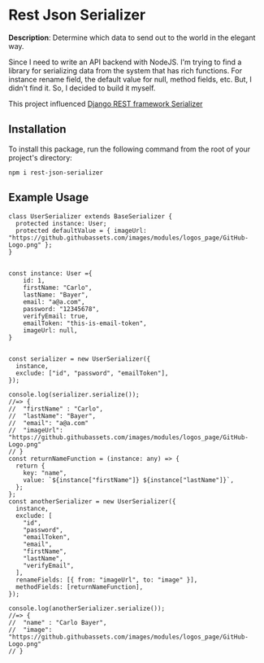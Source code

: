 # Rest Json Serializer

**Description**: Determine which data to send out to the world in the elegant way.

Since I need to write an API backend with NodeJS. I'm trying to find a library for serializing data from the system that has rich functions. For instance rename field, the default value for null, method fields, etc. But, I didn't find it. So, I decided to build it myself.

This project influenced [Django REST framework Serializer](https://www.django-rest-framework.org/api-guide/serializers/)

## Installation
To install this package, run the following command from the root of your project's directory:

`npm i rest-json-serializer`


## Example Usage
```
class UserSerializer extends BaseSerializer {
  protected instance: User;
  protected defaultValue = { imageUrl: "https://github.githubassets.com/images/modules/logos_page/GitHub-Logo.png" };
}


const instance: User ={
    id: 1,
    firstName: "Carlo",
    lastName: "Bayer",
    email: "a@a.com",
    password: "12345678",
    verifyEmail: true,
    emailToken: "this-is-email-token",
    imageUrl: null,
}


const serializer = new UserSerializer({
  instance,
  exclude: ["id", "password", "emailToken"],
});

console.log(serializer.serialize());
//=> {
//  "firstName" : "Carlo",
//  "lastName": "Bayer",
//  "email": "a@a.com"
//  "imageUrl": "https://github.githubassets.com/images/modules/logos_page/GitHub-Logo.png"
// }
const returnNameFunction = (instance: any) => {
  return {
    key: "name",
    value: `${instance["firstName"]} ${instance["lastName"]}`,
  };
};
const anotherSerializer = new UserSerializer({
  instance,
  exclude: [
    "id",
    "password",
    "emailToken",
    "email",
    "firstName",
    "lastName",
    "verifyEmail",
  ],
  renameFields: [{ from: "imageUrl", to: "image" }],
  methodFields: [returnNameFunction],
});

console.log(anotherSerializer.serialize());
//=> {
//  "name" : "Carlo Bayer",
//  "image": "https://github.githubassets.com/images/modules/logos_page/GitHub-Logo.png"
// }

```